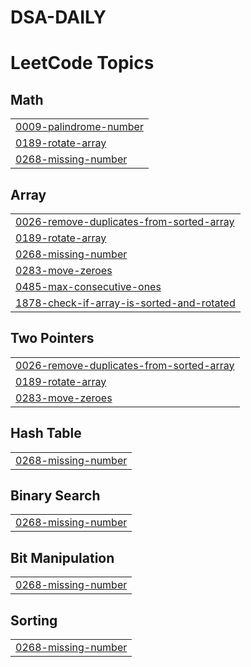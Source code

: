 # DSA-DAILY
<!---LeetCode Topics Start-->
# LeetCode Topics
## Math
|  |
| ------- |
| [0009-palindrome-number](https://github.com/hitanshuagrawal/DSA-DAILY/tree/master/0009-palindrome-number) |
| [0189-rotate-array](https://github.com/hitanshuagrawal/DSA-DAILY/tree/master/0189-rotate-array) |
| [0268-missing-number](https://github.com/hitanshuagrawal/DSA-DAILY/tree/master/0268-missing-number) |
## Array
|  |
| ------- |
| [0026-remove-duplicates-from-sorted-array](https://github.com/hitanshuagrawal/DSA-DAILY/tree/master/0026-remove-duplicates-from-sorted-array) |
| [0189-rotate-array](https://github.com/hitanshuagrawal/DSA-DAILY/tree/master/0189-rotate-array) |
| [0268-missing-number](https://github.com/hitanshuagrawal/DSA-DAILY/tree/master/0268-missing-number) |
| [0283-move-zeroes](https://github.com/hitanshuagrawal/DSA-DAILY/tree/master/0283-move-zeroes) |
| [0485-max-consecutive-ones](https://github.com/hitanshuagrawal/DSA-DAILY/tree/master/0485-max-consecutive-ones) |
| [1878-check-if-array-is-sorted-and-rotated](https://github.com/hitanshuagrawal/DSA-DAILY/tree/master/1878-check-if-array-is-sorted-and-rotated) |
## Two Pointers
|  |
| ------- |
| [0026-remove-duplicates-from-sorted-array](https://github.com/hitanshuagrawal/DSA-DAILY/tree/master/0026-remove-duplicates-from-sorted-array) |
| [0189-rotate-array](https://github.com/hitanshuagrawal/DSA-DAILY/tree/master/0189-rotate-array) |
| [0283-move-zeroes](https://github.com/hitanshuagrawal/DSA-DAILY/tree/master/0283-move-zeroes) |
## Hash Table
|  |
| ------- |
| [0268-missing-number](https://github.com/hitanshuagrawal/DSA-DAILY/tree/master/0268-missing-number) |
## Binary Search
|  |
| ------- |
| [0268-missing-number](https://github.com/hitanshuagrawal/DSA-DAILY/tree/master/0268-missing-number) |
## Bit Manipulation
|  |
| ------- |
| [0268-missing-number](https://github.com/hitanshuagrawal/DSA-DAILY/tree/master/0268-missing-number) |
## Sorting
|  |
| ------- |
| [0268-missing-number](https://github.com/hitanshuagrawal/DSA-DAILY/tree/master/0268-missing-number) |
<!---LeetCode Topics End-->